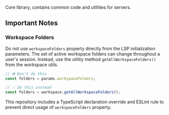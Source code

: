 Core library, contains common code and utilities for servers.

## Important Notes

### Workspace Folders

Do not use `workspaceFolders` property directly from the LSP initialization parameters. The set of active workspace folders can change throughout a user's session. Instead, use the utility method `getAllWorkspaceFolders()` from the workspace utils.

```typescript
// ❌ Don't do this
const folders = params.workspaceFolders;

// ✅ Do this instead
const folders = workspace.getAllWorkspaceFolders();
```

This repository includes a TypeScript declaration override and ESLint rule to prevent direct usage of `workspaceFolders` property.